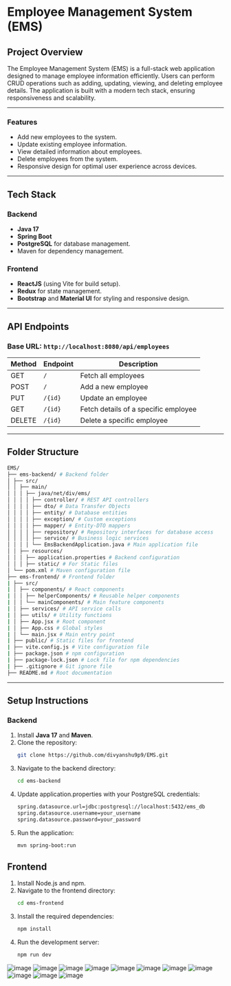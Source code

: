 # Employee Management System (EMS)

## Project Overview
The Employee Management System (EMS) is a full-stack web application designed to manage employee information efficiently. Users can perform CRUD operations such as adding, updating, viewing, and deleting employee details. The application is built with a modern tech stack, ensuring responsiveness and scalability.

---

### Features
- Add new employees to the system.
- Update existing employee information.
- View detailed information about employees.
- Delete employees from the system.
- Responsive design for optimal user experience across devices.

---

## Tech Stack

### Backend
- **Java 17**
- **Spring Boot**
- **PostgreSQL** for database management.
- Maven for dependency management.

### Frontend
- **ReactJS** (using Vite for build setup).
- **Redux** for state management.
- **Bootstrap** and **Material UI** for styling and responsive design.

---

## API Endpoints

### Base URL: `http://localhost:8080/api/employees`

| Method | Endpoint      | Description                            |
|--------|---------------|----------------------------------------|
| GET    | `/`           | Fetch all employees                   |
| POST   | `/`           | Add a new employee                    |
| PUT    | `/{id}`       | Update an employee                    |
| GET    | `/{id}`       | Fetch details of a specific employee  |
| DELETE | `/{id}`       | Delete a specific employee            |

---

## Folder Structure
   ```bash
   EMS/
   ├── ems-backend/ # Backend folder
   │ ├── src/
   │ │ ├── main/
   │ │ │ ├── java/net/div/ems/
   │ │ │ │ ├── controller/ # REST API controllers
   │ │ │ │ ├── dto/ # Data Transfer Objects
   │ │ │ │ ├── entity/ # Database entities
   │ │ │ │ ├── exception/ # Custom exceptions
   │ │ │ │ ├── mapper/ # Entity-DTO mappers
   │ │ │ │ ├── repository/ # Repository interfaces for database access
   │ │ │ │ ├── service/ # Business logic services
   │ │ │ │ └── EmsBackendApplication.java # Main application file
   │ │ ├── resources/
   │ │ │ ├── application.properties # Backend configuration
   │ │ │ ├── static/ # For Static files
   │ └── pom.xml # Maven configuration file
   ├── ems-frontend/ # Frontend folder
   | ├── src/
   | │ ├── components/ # React components
   | │ │ ├── helperComponents/ # Reusable helper components
   | │ │ └── mainComponents/ # Main feature components
   | │ ├── services/ # API service calls
   | │ ├── utils/ # Utility functions
   | │ ├── App.jsx # Root component
   | │ ├── App.css # Global styles
   | │ └── main.jsx # Main entry point
   | ├── public/ # Static files for frontend
   | ├── vite.config.js # Vite configuration file
   | ├── package.json # npm configuration
   | ├── package-lock.json # Lock file for npm dependencies
   | ├── .gitignore # Git ignore file
   ├── README.md # Root documentation
   ```


---

## Setup Instructions

### Backend
1. Install **Java 17** and **Maven**.
2. Clone the repository:
   ```bash
   git clone https://github.com/divyanshu9p9/EMS.git
3. Navigate to the backend directory:
   ```bash
   cd ems-backend
4. Update application.properties with your PostgreSQL credentials:
   ```bash
   spring.datasource.url=jdbc:postgresql://localhost:5432/ems_db
   spring.datasource.username=your_username
   spring.datasource.password=your_password
5. Run the application:
   ```bash
   mvn spring-boot:run

## Frontend
1. Install Node.js and npm.
2. Navigate to the frontend directory:
   ```bash
   cd ems-frontend
3. Install the required dependencies:
   ```bash
   npm install
4. Run the development server:
   ```bash
   npm run dev

![image](https://github.com/user-attachments/assets/cf8f64bf-b200-49d6-8b0c-39cf40924f89)
![image](https://github.com/user-attachments/assets/4aee63f6-b470-4388-95f4-cb9eca900121)
![image](https://github.com/user-attachments/assets/f2e4fa5f-af27-4668-8165-65490620402a)
![image](https://github.com/user-attachments/assets/a70e4671-fc5c-4ea3-8a5a-cf3153bccaf6)
![image](https://github.com/user-attachments/assets/a345d3d2-132b-42e1-8008-9866e32dcddc)
![image](https://github.com/user-attachments/assets/c81c64d1-a99a-4237-9423-8559062dbd9a)
![image](https://github.com/user-attachments/assets/fbff4bc5-e00e-4619-914b-644367d719f5)
![image](https://github.com/user-attachments/assets/7e4b96ce-0ea6-414e-81d9-24b3ca71777c)
![image](https://github.com/user-attachments/assets/ac8b16d4-ad07-46e5-b546-3db5dd16a228)
![image](https://github.com/user-attachments/assets/5e1c096b-e56f-450f-8dc8-cab0f5fbc898)
![image](https://github.com/user-attachments/assets/b01483a2-5695-4ed4-aad4-4b59b06e8a21)
